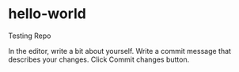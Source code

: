 # hello-world
Testing Repo

In the editor, write a bit about yourself.
Write a commit message that describes your changes.
Click Commit changes button.
